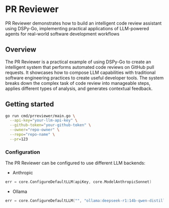 # PR Reviewer

PR Reviewer demonstrates how to build an intelligent code review assistant using DSPy-Go, implementing practical applications of LLM-powered agents for real-world software development workflows

## Overview

The PR Reviewer is a practical example of using DSPy-Go to create an intelligent system that performs automated code reviews on GitHub pull requests. It showcases how to compose LLM capabilities with traditional software engineering practices to create useful developer tools. The system breaks down the complex task of code review into manageable steps, applies different types of analysis, and generates contextual feedback.

## Getting started
```bash
go run cmd/prreviewer/main.go \
  --api-key="your-llm-api-key" \
  --github-token="your-github-token" \
  --owner="repo-owner" \
  --repo="repo-name" \
  --pr=123
```

### Configuration
The PR Reviewer can be configured to use different LLM backends:

* Anthropic
```go
err = core.ConfigureDefaultLLM(apiKey, core.ModelAnthropicSonnet)

```

* Ollama
```go
err = core.ConfigureDefaultLLM("", "ollama:deepseek-r1:14b-qwen-distill-q4_K_M")
```

